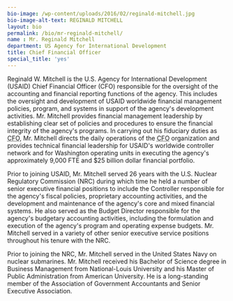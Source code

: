 ```yaml
---
bio-image: /wp-content/uploads/2016/02/reginald-mitchell.jpg
bio-image-alt-text: REGINALD MITCHELL
layout: bio
permalink: /bio/mr-reginald-mitchell/
name : Mr. Reginald Mitchell
department: US Agency for International Development
title: Chief Financial Officer
special_title: 'yes'
---
```

   Reginald W. Mitchell is the U.S. Agency for International Development (USAID) Chief Financial Officer (CFO) responsible for the oversight of the accounting and financial reporting functions of the agency. This includes the oversight and development of USAID worldwide financial management policies, program, and systems in support of the agency's development activities. Mr. Mitchell provides financial management leadership by establishing clear set of policies and procedures to ensure the financial integrity of the agency's programs. In carrying out his fiduciary duties as <abbr title="Chief Financial Officer">CFO</abbr>, Mr. Mitchell directs the daily operations of the <abbr title="Chief Financial Officer">CFO</abbr> organization and provides technical financial leadership for USAID's worldwide controller network and for Washington operating units in executing the agency's approximately 9,000 FTE and $25 billion dollar financial portfolio.
             
   Prior to joining USAID, Mr. Mitchell served 26 years with the U.S. Nuclear Regulatory Commission (NRC) during which time he held a number of senior executive financial positions to include the Controller responsible for the agency's fiscal policies, proprietary accounting activities, and the development and maintenance of the agency's core and mixed financial systems. He also served as the Budget Director responsible for the agency's budgetary accounting activities, including the formulation and execution of the agency's program and operating expense budgets. Mr. Mitchell served in a variety of other senior executive service positions throughout his tenure with the NRC.
             
   Prior to joining the NRC, Mr. Mitchell served in the United States Navy on nuclear submarines. Mr. Mitchell received his Bachelor of Science degree in Business Management from National-Louis University and his Master of Public Administration from American University. He is a long-standing member of the Association of Government Accountants and Senior Executive Association.

